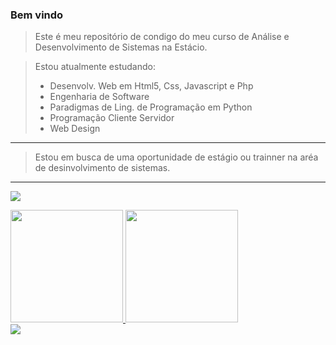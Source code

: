 ### Bem vindo
> Este é meu repositório de condigo do meu curso de Análise e Desenvolvimento de Sistemas na Estácio.

> Estou atualmente estudando: 
>   - Desenvolv. Web em Html5, Css, Javascript e Php
>   - Engenharia de Software
>   - Paradigmas de Ling. de Programação em Python
>   - Programação Cliente Servidor
>   - Web Design

---

> Estou em busca de uma oportunidade de estágio ou trainner na aréa de desinvolvimento de sistemas.

---

![](https://komarev.com/ghpvc/?username=divino-ap&color=blueviolet)


<div>
  <a href="https://github.com/divino-ap">
  <img height="180em" src="https://github-readme-stats.vercel.app/api?username=divino-ap&show_icons=true&theme=dracula&include_all_commits=false&count_private=false"/>
  <img height="180em" src="https://github-readme-stats.vercel.app/api/top-langs/?username=divino-ap&layout=compact&langs_count=10&theme=dracula"/>
<div>


<div>
  <a href="https://www.linkedin.com/in/divino-alves/" target="_blank"><img src="https://img.shields.io/badge/-LinkedIn-%230077B5?style=for-the-badge&logo=linkedin&logoColor=white" target="_blank"></a>
</div>